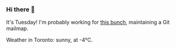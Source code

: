 ### Hi there :wave:

It's Tuesday! I'm probably working for [this bunch](https://github.com/kohofinancial), maintaining a Git mailmap.

Weather in Toronto: sunny, at -4°C.
